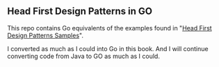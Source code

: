 ## Head First Design Patterns in GO

This repo contains Go equivalents of the examples found in "[Head First Design Patterns Samples](https://github.com/bethrobson/Head-First-Design-Patterns/tree/master)".

I converted as much as I could into Go in this book.
And I will continue converting code from Java to GO as much as I could.
